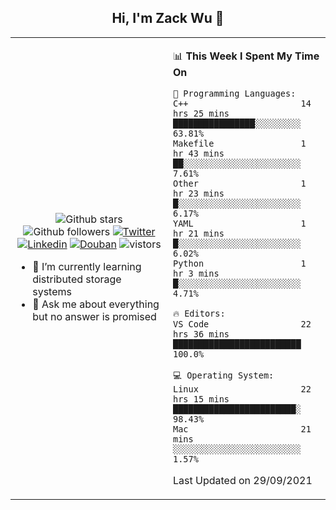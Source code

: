 <h2 align="center"> Hi, I'm Zack Wu 👋 </h2>

<table>
    <tr>
        <td valign="center" width="50%">
            <p align="center">
              <img src="https://img.shields.io/github/stars/izackwu?style=social" alt="Github stars" />
              <img src="https://img.shields.io/github/followers/izackwu?style=social" alt="Github followers" />
              <a href="https://twitter.com/_zackwu"><img src="https://img.shields.io/badge/@__zackwu-1DA1F2?style=flat&logo=Twitter&logoColor=white" alt="Twitter"/></a>
              <a href="https://www.linkedin.com/in/wuzhengke/?locale=en_US"><img src="https://img.shields.io/badge/@wuzhengke-0073b1?style=flat&logo=LinkedIn&logoColor=white" alt="Linkedin" /></a>
              <a href="https://www.douban.com/people/keith1"><img src="https://img.shields.io/badge/@keith1-007722?style=flat&logo=Douban&logoColor=white" alt="Douban" /></a>
              <img src="https://visitor-badge.glitch.me/badge?page_id=keithnull" alt="vistors" />
            </p>
            <ul>
                <li>🌱 I’m currently learning distributed storage systems</li>
                <li>💬 Ask me about everything but no answer is promised</li>
            </ul>
        </td>
       <td valign="top" width="50%">
    
<!--START_SECTION:waka-->
📊 **This Week I Spent My Time On** 

```text
💬 Programming Languages: 
C++                      14 hrs 25 mins      ████████████████░░░░░░░░░   63.81% 
Makefile                 1 hr 43 mins        ██░░░░░░░░░░░░░░░░░░░░░░░   7.61% 
Other                    1 hr 23 mins        █░░░░░░░░░░░░░░░░░░░░░░░░   6.17% 
YAML                     1 hr 21 mins        █░░░░░░░░░░░░░░░░░░░░░░░░   6.02% 
Python                   1 hr 3 mins         █░░░░░░░░░░░░░░░░░░░░░░░░   4.71%

🔥 Editors: 
VS Code                  22 hrs 36 mins      █████████████████████████   100.0%

💻 Operating System: 
Linux                    22 hrs 15 mins      ████████████████████████░   98.43% 
Mac                      21 mins             ░░░░░░░░░░░░░░░░░░░░░░░░░   1.57%

```


 Last Updated on 29/09/2021
<!--END_SECTION:waka-->
</td></tr>
</table>


